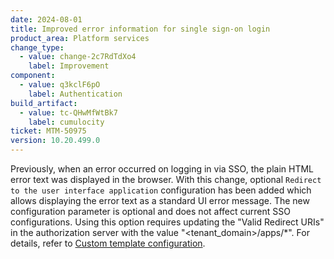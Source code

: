 ```yaml
---
date: 2024-08-01
title: Improved error information for single sign-on login
product_area: Platform services
change_type:
  - value: change-2c7RdTdXo4
    label: Improvement
component:
  - value: q3kclF6pO
    label: Authentication
build_artifact:
  - value: tc-QHwMfWtBk7
    label: cumulocity
ticket: MTM-50975
version: 10.20.499.0
---
```

Previously, when an error occurred on logging in via SSO, the plain HTML error text was displayed in the browser.
With this change, optional `Redirect to the user interface application` configuration has been added which allows displaying the error text as a standard UI error message.
The new configuration parameter is optional and does not affect current SSO configurations.
Using this option requires updating the "Valid Redirect URIs" in the authorization server with the value "<tenant_domain>/apps/*". For details, refer to [Custom template configuration](/authentication/sso/custom-template).